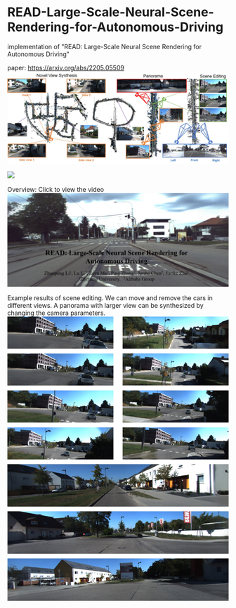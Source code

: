# READ-Large-Scale-Neural-Scene-Rendering-for-Autonomous-Driving
implementation of "READ:  Large-Scale Neural Scene Rendering for Autonomous Driving"

paper: https://arxiv.org/abs/2205.05509
![contents](./image/main.jpg)


<!--- 
# [![Watch the video](https://i.ytimg.com/an_webp/kC-bwky4e7Q/mqdefault_6s.webp?du=3000&sqp=CIDh7JMG&rs=AOn4CLAE5KzsOlrQzpZVB2DYJbC4UMOhGQ)](https://youtu.be/kC-bwky4e7Q)--> 
[<img src="https://i.ytimg.com/an_webp/kC-bwky4e7Q/mqdefault_6s.webp?du=3000&sqp=CIDh7JMG&rs=AOn4CLAE5KzsOlrQzpZVB2DYJbC4UMOhGQ" width="60%">](https://youtu.be/73zcrqwNFRk)

Overview: 
Click to view the video
[![Watch the video](./image/video.png)](https://youtu.be/73zcrqwNFRk)

Example results of scene editing. 
We can move and remove the cars in different views. A panorama with larger view can be synthesized by changing the camera parameters.
![contents](./image/SceneEdit.jpg)
